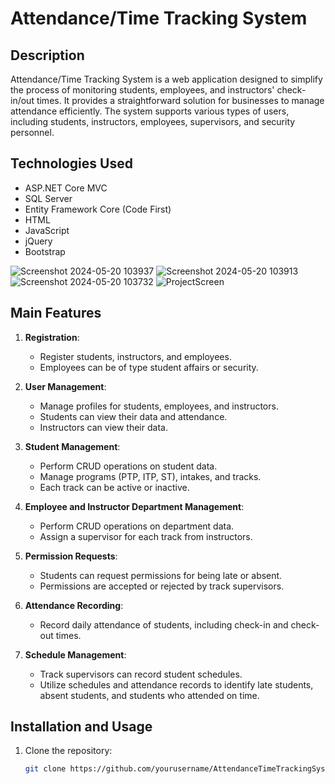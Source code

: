 # Attendance/Time Tracking System

## Description

Attendance/Time Tracking System is a web application designed to simplify the process of monitoring students, employees, and instructors' check-in/out times. It provides a straightforward solution for businesses to manage attendance efficiently. The system supports various types of users, including students, instructors, employees, supervisors, and security personnel.

## Technologies Used

- ASP.NET Core MVC
- SQL Server
- Entity Framework Core (Code First)
- HTML
- JavaScript
- jQuery
- Bootstrap

![Screenshot 2024-05-20 103937](https://github.com/Ahmad-Esam12398/MVC-Attendance-System/assets/90632545/893fe34d-f321-41d0-a430-0384a559f035)
![Screenshot 2024-05-20 103913](https://github.com/Ahmad-Esam12398/MVC-Attendance-System/assets/90632545/84b78e10-53a9-4a55-978c-8c182e948fec)
![Screenshot 2024-05-20 103732](https://github.com/Ahmad-Esam12398/MVC-Attendance-System/assets/90632545/440d57f0-6f75-491d-ad05-d0403da1dc82)
![ProjectScreen](https://github.com/Ahmad-Esam12398/MVC-Attendance-System/assets/90632545/f3f2d436-0235-4cb9-90b9-9acb357b3b07)

## Main Features

1. **Registration**:
   - Register students, instructors, and employees.
   - Employees can be of type student affairs or security.

2. **User Management**:
   - Manage profiles for students, employees, and instructors.
   - Students can view their data and attendance.
   - Instructors can view their data.

3. **Student Management**:
   - Perform CRUD operations on student data.
   - Manage programs (PTP, ITP, ST), intakes, and tracks.
   - Each track can be active or inactive.

4. **Employee and Instructor Department Management**:
   - Perform CRUD operations on department data.
   - Assign a supervisor for each track from instructors.

5. **Permission Requests**:
   - Students can request permissions for being late or absent.
   - Permissions are accepted or rejected by track supervisors.

6. **Attendance Recording**:
   - Record daily attendance of students, including check-in and check-out times.

7. **Schedule Management**:
   - Track supervisors can record student schedules.
   - Utilize schedules and attendance records to identify late students, absent students, and students who attended on time.

## Installation and Usage

1. Clone the repository:
   ```bash
   git clone https://github.com/yourusername/AttendanceTimeTrackingSystem.git
